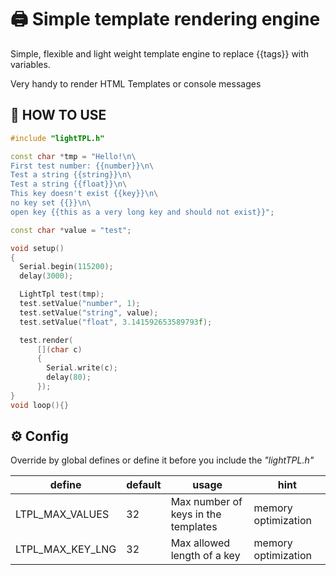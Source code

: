 # 🖨️ Simple template rendering engine

Simple, flexible and light weight template engine to replace {{tags}} with variables.

Very handy to render HTML Templates or console messages

## 🚀 HOW TO USE

```cpp
#include "lightTPL.h"

const char *tmp = "Hello!\n\
First test number: {{number}}\n\
Test a string {{string}}\n\
Test a string {{float}}\n\
This key doesn't exist {{key}}\n\
no key set {{}}\n\
open key {{this as a very long key and should not exist}}";

const char *value = "test";

void setup()
{
  Serial.begin(115200);
  delay(3000);

  LightTpl test(tmp);
  test.setValue("number", 1);
  test.setValue("string", value);
  test.setValue("float", 3.141592653589793f);

  test.render(
      [](char c)
      {
        Serial.write(c);
        delay(80);
      });
}
void loop(){}
```

## ⚙️ Config

Override by global defines or define it before you include the *"lightTPL.h"*

| define           | default | usage                               | hint                |
| ---------------- | ------- | ----------------------------------- | ------------------- |
| LTPL_MAX_VALUES  | 32      | Max number of keys in the templates | memory optimization |
| LTPL_MAX_KEY_LNG | 32      | Max allowed length of a key         | memory optimization |
